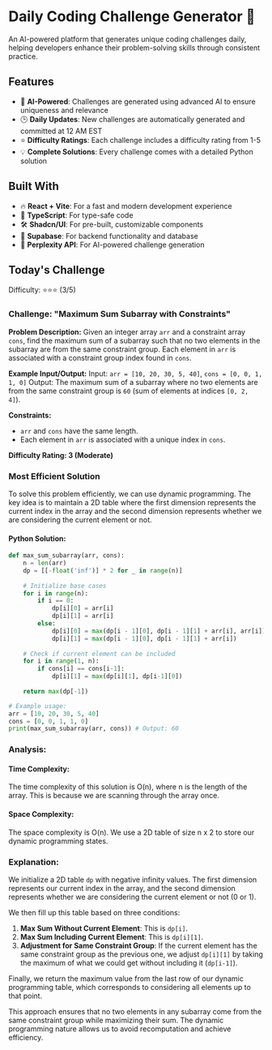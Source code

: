 # Daily Coding Challenge Generator 🚀

An AI-powered platform that generates unique coding challenges daily, helping developers enhance their problem-solving skills through consistent practice.

## Features

- 🤖 **AI-Powered**: Challenges are generated using advanced AI to ensure uniqueness and relevance
- 🕒 **Daily Updates**: New challenges are automatically generated and committed at 12 AM EST
- ⭐ **Difficulty Ratings**: Each challenge includes a difficulty rating from 1-5
- 💡 **Complete Solutions**: Every challenge comes with a detailed Python solution

## Built With

- 🔥 **React + Vite**: For a fast and modern development experience
- 🔷 **TypeScript**: For type-safe code
- 🛠️ **Shadcn/UI**: For pre-built, customizable components
- 🔌 **Supabase**: For backend functionality and database
- 🤖 **Perplexity API**: For AI-powered challenge generation

## Today's Challenge

Difficulty: ⭐⭐⭐ (3/5)

### Challenge: "Maximum Sum Subarray with Constraints"

**Problem Description:**
Given an integer array `arr` and a constraint array `cons`, find the maximum sum of a subarray such that no two elements in the subarray are from the same constraint group. Each element in `arr` is associated with a constraint group index found in `cons`.

**Example Input/Output:**
Input: `arr = [10, 20, 30, 5, 40]`, `cons = [0, 0, 1, 1, 0]`
Output: The maximum sum of a subarray where no two elements are from the same constraint group is `60` (sum of elements at indices `[0, 2, 4]`).

**Constraints:**
- `arr` and `cons` have the same length.
- Each element in `arr` is associated with a unique index in `cons`.

**Difficulty Rating: 3 (Moderate)**

### Most Efficient Solution

To solve this problem efficiently, we can use dynamic programming. The key idea is to maintain a 2D table where the first dimension represents the current index in the array and the second dimension represents whether we are considering the current element or not.

#### Python Solution:
```python
def max_sum_subarray(arr, cons):
    n = len(arr)
    dp = [[-float('inf')] * 2 for _ in range(n)]
    
    # Initialize base cases
    for i in range(n):
        if i == 0:
            dp[i][0] = arr[i]
            dp[i][1] = arr[i]
        else:
            dp[i][0] = max(dp[i - 1][0], dp[i - 1][1] + arr[i], arr[i])
            dp[i][1] = max(dp[i - 1][0], dp[i - 1][1] + arr[i])
    
    # Check if current element can be included
    for i in range(1, n):
        if cons[i] == cons[i-1]:
            dp[i][1] = max(dp[i][1], dp[i-1][0])
    
    return max(dp[-1])

# Example usage:
arr = [10, 20, 30, 5, 40]
cons = [0, 0, 1, 1, 0]
print(max_sum_subarray(arr, cons)) # Output: 60
```

### Analysis:
#### Time Complexity:
The time complexity of this solution is O(n), where n is the length of the array. This is because we are scanning through the array once.

#### Space Complexity:
The space complexity is O(n). We use a 2D table of size n x 2 to store our dynamic programming states.

### Explanation:
We initialize a 2D table `dp` with negative infinity values. The first dimension represents our current index in the array, and the second dimension represents whether we are considering the current element or not (0 or 1).

We then fill up this table based on three conditions:
1. **Max Sum Without Current Element**: This is `dp[i]`.
2. **Max Sum Including Current Element**: This is `dp[i][1]`.
3. **Adjustment for Same Constraint Group**: If the current element has the same constraint group as the previous one, we adjust `dp[i][1]` by taking the maximum of what we could get without including it (`dp[i-1]`).

Finally, we return the maximum value from the last row of our dynamic programming table, which corresponds to considering all elements up to that point.

This approach ensures that no two elements in any subarray come from the same constraint group while maximizing their sum. The dynamic programming nature allows us to avoid recomputation and achieve efficiency.